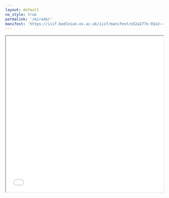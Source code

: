 ```yaml
---
layout: default
no_style: true
permalink: '/mirador'
manifest: 'https://iiif.bodleian.ox.ac.uk/iiif/manifest/e32a277e-91e2-4a6d-8ba6-cc4bad230410.json'
---
```

<style>
  .viewer-embed {
    height: 500px;
    width: 100%;
  }
</style>

<iframe class="viewer-embed" src="{{ '/dist/mirador/viewer' | absolute_url }}?manifest={{ page.manifest }}"/>

